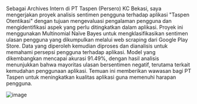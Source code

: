 Sebagai Archives Intern di PT Taspen (Persero) KC Bekasi, saya mengerjakan proyek analisis sentimen pengguna terhadap aplikasi "Taspen Otentikasi" dengan tujuan mengevaluasi pengalaman pengguna dan mengidentifikasi aspek yang perlu ditingkatkan dalam aplikasi. Proyek ini menggunakan Multinomial Naïve Bayes untuk mengklasifikasikan sentimen ulasan pengguna yang dikumpulkan melalui web scraping dari Google Play Store. Data yang diperoleh kemudian diproses dan dianalisis untuk memahami persepsi pengguna terhadap aplikasi. Model yang dikembangkan mencapai akurasi 91.49%, dengan hasil analisis menunjukkan bahwa mayoritas ulasan bersentimen negatif, terutama terkait kemudahan penggunaan aplikasi. Temuan ini memberikan wawasan bagi PT Taspen untuk meningkatkan kualitas aplikasi guna memenuhi harapan pengguna.

![image](https://github.com/user-attachments/assets/b568d5ac-6d79-408f-bb7d-e464cde57472)
